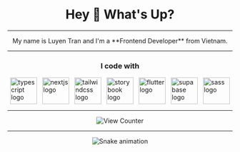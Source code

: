 <h1 align="center">Hey 👋 What's Up?</h1>

---

<p align="center">My name is Luyen Tran and I'm a **Frontend Developer** from Vietnam.</p>

---

<h3 align="center">I code with</h3>

<div style="display: flex; justify-content: center; flex-wrap: wrap; gap: 12px;">
    <img src="https://skillicons.dev/icons?i=ts" height="60" alt="typescript logo" />
    <img src="https://skillicons.dev/icons?i=nextjs" height="60" alt="nextjs logo" />
    <img src="https://skillicons.dev/icons?i=tailwind" height="60" alt="tailwindcss logo" />
    <img src="https://cdn.jsdelivr.net/gh/devicons/devicon/icons/storybook/storybook-original.svg" height="60" alt="storybook logo" />
    <img src="https://cdn.jsdelivr.net/gh/devicons/devicon/icons/flutter/flutter-original.svg" height="60" alt="flutter logo" />
    <img src="https://skillicons.dev/icons?i=supabase" height="60" alt="supabase logo" />
    <img src="https://cdn.simpleicons.org/sass/CC6699" height="60" alt="sass logo" />
</div>

---

<div align="center">
    <img src="https://count.getloli.com/@:luyen-tran?theme=yousa-ling&padding=6&offset=3&scale=2&align=top&pixelated=1&darkmode=auto" alt="View Counter" />
</div>

---

<div align="center">
    <img src="https://raw.githubusercontent.com/luyen-tran/profile/refs/heads/output/snake.svg" alt="Snake animation" />
</div>
